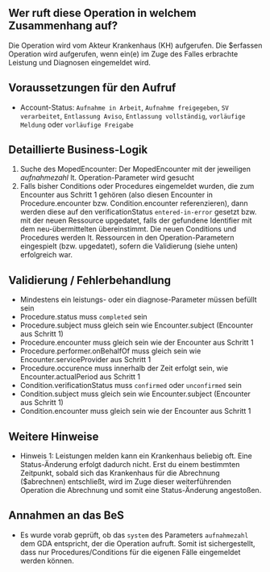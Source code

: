 ## Wer ruft diese Operation in welchem Zusammenhang auf?

Die Operation wird vom Akteur Krankenhaus (KH) aufgerufen. Die $erfassen Operation wird aufgerufen, wenn ein(e) im Zuge des Falles erbrachte Leistung und Diagnosen eingemeldet wird.

## Voraussetzungen für den Aufruf

* Account-Status: `Aufnahme in Arbeit`, `Aufnahme freigegeben`, `SV verarbeitet`, `Entlassung Aviso`, `Entlassung vollständig`, `vorläufige Meldung` oder `vorläufige Freigabe`

## Detaillierte Business-Logik

1. Suche des MopedEncounter: Der MopedEncounter mit der jeweiligen *aufnahmezahl* lt. Operation-Parameter wird gesucht
2. Falls bisher Conditions oder Procedures eingemeldet wurden, die zum Encounter aus Schritt 1 gehören (also diesen Encounter in Procedure.encounter bzw. Condition.encounter referenzieren), dann werden diese auf den verificationStatus `entered-in-error` gesetzt bzw. mit der neuen Ressource upgedatet, falls der gefundene Identifier mit dem neu-übermittelten übereinstimmt. Die neuen Conditions und Procedures werden lt. Ressourcen in den Operation-Parametern eingespielt (bzw. upgedatet), sofern die Validierung (siehe unten) erfolgreich war.

## Validierung / Fehlerbehandlung

* Mindestens ein leistungs- oder ein diagnose-Parameter müssen befüllt sein
* Procedure.status muss `completed` sein
* Procedure.subject muss gleich sein wie Encounter.subject (Encounter aus Schritt 1)
* Procedure.encounter muss gleich sein wie der Encounter aus Schritt 1
* Procedure.performer.onBehalfOf muss gleich sein wie Encounter.serviceProvider aus Schritt 1
* Procedure.occurence muss innerhalb der Zeit erfolgt sein, wie Encounter.actualPeriod aus Schritt 1
* Condition.verificationStatus muss `confirmed` oder `unconfirmed` sein
* Condition.subject muss gleich sein wie Encounter.subject (Encounter aus Schritt 1)
* Condition.encounter muss gleich sein wie der Encounter aus Schritt 1

## Weitere Hinweise

* Hinweis 1: Leistungen melden kann ein Krankenhaus beliebig oft. Eine Status-Änderung erfolgt dadurch nicht. Erst du einem bestimmten Zeitpunkt, sobald sich das Krankenhaus für die Abrechnung ($abrechnen) entschließt, wird im Zuge dieser weiterführenden Operation die Abrechnung und somit eine Status-Änderung angestoßen.

## Annahmen an das BeS
* Es wurde vorab geprüft, ob das `system` des Parameters `aufnahmezahl` dem GDA entspricht, der die Operation aufruft. Somit ist sichergestellt, dass nur Procedures/Conditions für die eigenen Fälle eingemeldet werden können.
